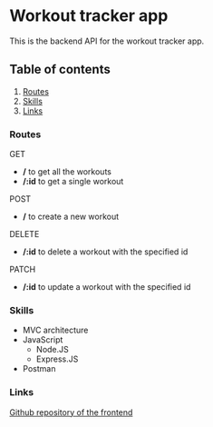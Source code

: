 # Workout tracker app

This is the backend API for the workout tracker app.

## Table of contents

1.  [Routes](#routes)
2.  [Skills](#skills)
3.  [Links](#links)

### Routes

GET

- **/** to get all the workouts
- **/:id** to get a single workout

POST

- **/** to create a new workout

DELETE

- **/:id** to delete a workout with the specified id

PATCH

- **/:id** to update a workout with the specified id

### Skills

- MVC architecture
- JavaScript
  - Node.JS
  - Express.JS
- Postman

### Links

[Github repository of the frontend](https://github.com/AlexCiobanu47/WorkoutApp-client)
